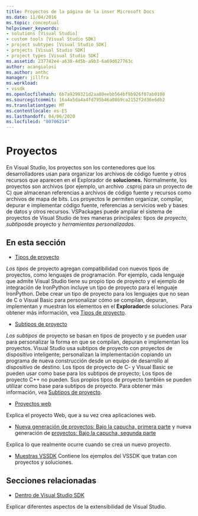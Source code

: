```yaml
---
title: Proyectos de la página de la inser Microsoft Docs
ms.date: 11/04/2016
ms.topic: conceptual
helpviewer_keywords:
- solutions [Visual Studio]
- custom tools [Visual Studio SDK]
- project subtypes [Visual Studio SDK]
- projects [Visual Studio SDK]
- project types [Visual Studio SDK]
ms.assetid: 237742e4-a638-4d5b-a9b3-6a69d627763c
author: acangialosi
ms.author: anthc
manager: jillfra
ms.workload:
- vssdk
ms.openlocfilehash: 6b7a9299321d2aa80eebb564bf9b926f07ab0108
ms.sourcegitcommit: 16a4a5da4a4fd795b46a0869ca2152f2d36e6db2
ms.translationtype: MT
ms.contentlocale: es-ES
ms.lasthandoff: 04/06/2020
ms.locfileid: "80706214"
---
```

# <a name="projects"></a>Proyectos
En Visual Studio, los proyectos son los contenedores que los desarrolladores usan para organizar los archivos de código fuente y otros recursos que aparecen en el Explorador de **soluciones.** Normalmente, los proyectos son archivos (por ejemplo, un archivo .csproj para un proyecto de C) que almacenan referencias a archivos de código fuente y recursos como archivos de mapa de bits. Los proyectos le permiten organizar, compilar, depurar e implementar código fuente, referencias a servicios web y bases de datos y otros recursos. VSPackages puede ampliar el sistema de proyectos de Visual Studio de tres maneras principales: tipos de *proyecto,* *subtipos*de proyecto y *herramientas personalizadas.*

## <a name="in-this-section"></a>En esta sección
- [Tipos de proyecto](../../extensibility/internals/project-types.md)

 *Los tipos* de proyecto agregan compatibilidad con nuevos tipos de proyectos, como lenguajes de programación. Por ejemplo, cada lenguaje que admite Visual Studio tiene su propio tipo de proyecto y el ejemplo de integración de IronPython incluye un tipo de proyecto para el lenguaje IronPython. Debe crear un tipo de proyecto para los lenguajes que no sean de C o Visual Basic para personalizar cómo se compilan, depuran, implementan y muestran los elementos en el **Explorador**de soluciones. Para obtener más información, vea [Tipos de proyecto](../../extensibility/internals/project-types.md).

- [Subtipos de proyecto](../../extensibility/internals/project-subtypes.md)

 *Los subtipos* de proyecto se basan en tipos de proyecto y se pueden usar para personalizar la forma en que se compilan, depuran e implementan los proyectos. Visual Studio usa subtipos de proyecto con proyectos de dispositivo inteligente; personalizan la implementación copiando un programa de nueva construcción desde un equipo de desarrollo al dispositivo de destino. Los tipos de proyecto de C- y Visual Basic se pueden usar como base para los subtipos de proyecto; Los tipos de proyecto C++ no pueden. Sus propios tipos de proyecto también se pueden utilizar como base para subtipos de proyecto. Para obtener más información, vea [Subtipos de proyecto](../../extensibility/internals/project-subtypes.md).

- [Proyectos web](../../extensibility/internals/web-projects.md)

 Explica el proyecto Web, que a su vez crea aplicaciones web.

- [Nueva generación de proyectos: Bajo la capucha, primera parte](../../extensibility/internals/new-project-generation-under-the-hood-part-one.md) y nueva generación de [proyectos: Bajo la capucha, segunda parte](../../extensibility/internals/new-project-generation-under-the-hood-part-two.md)

 Explica lo que realmente ocurre cuando se crea un nuevo proyecto.

- [Muestras VSSDK](https://github.com/Microsoft/VSSDK-Extensibility-Samples) Contiene los ejemplos del VSSDK que tratan con proyectos y soluciones.

## <a name="related-sections"></a>Secciones relacionadas
- [Dentro de Visual Studio SDK](../../extensibility/internals/inside-the-visual-studio-sdk.md)

 Explicar diferentes aspectos de la extensibilidad de Visual Studio.
